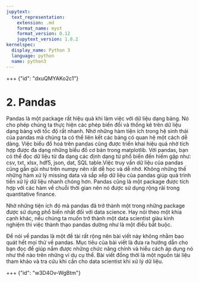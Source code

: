 ```yaml
---
jupytext:
  text_representation:
    extension: .md
    format_name: myst
    format_version: 0.12
    jupytext_version: 1.8.2
kernelspec:
  display_name: Python 3
  language: python
  name: python3
---
```


+++ {"id": "dxuQMYAKo2c1"}

# 2. Pandas

Pandas là một package rất hiệu quả khi làm việc với dữ liệu dạng bảng. Nó cho phép chúng ta thực hiện các phép biến đổi và thống kê trên dữ liệu dạng bảng với tốc độ rất nhanh. Nhờ những hàm tiện ích trong hệ sinh thái của pandas mà chúng ta có thể liên kết các bảng có quan hệ một cách dễ dàng. Việc biểu đồ hoá trên pandas cũng được triển khai hiệu quả nhờ tích hợp được đa dạng những biểu đồ cơ bản trong matplotlib. Với pandas, bạn có thể đọc dữ liệu từ đa dạng các định dạng từ phổ biến đến hiếm gặp như: csv, txt, xlsx, hdf5, json, dat, SQL table.Việc truy vấn dữ liệu của pandas cũng gần gũi như trên numpy nên rất dễ học và dễ nhớ. Không những thế những hàm xử lý missing data và sắp xếp dữ liệu của pandas giúp quá trình tiền xử lý dữ liệu nhanh chóng hơn. Pandas cũng là một package được tích hợp với các hàm về chuỗi thời gian nên nó được sử dụng rộng rãi trong quantitative finance.

Nhờ những tiện ích đó mà pandas đã trở thành một trong những package được sử dụng phổ biến nhất đối với data science. Hay nói theo một khía cạnh khác, nếu chúng ta muốn trở thành một data scientist giàu kinh nghiệm thì việc thành thạo pandas dường như là một điều bắt buộc.

Để nói về pandas là một đề tài rất rộng nên bài viết này không nhằm bao quát hết mọi thứ về pandas. Mục tiêu của bài viết là đưa ra hướng dẫn cho bạn đọc để giúp nắm được những chức năng chính và hiểu cách áp dụng nó như thế nào trên những ví dụ cụ thể. Bài viết đồng thời là một nguồn tài liệu tham khảo và tra cứu khi cần cho data scientist khi xử lý dữ liệu.

+++ {"id": "w3D4Ov-WgBtm"}

